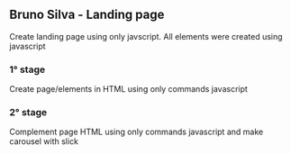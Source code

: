 

## Bruno Silva - Landing page

Create landing page using only javscript. All elements were created using javascript

### 1° stage

Create page/elements in HTML using only commands javascript

### 2° stage

Complement page HTML using only commands javascript and make carousel with slick